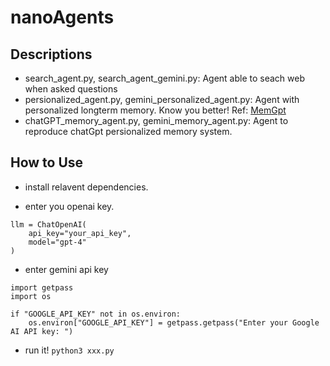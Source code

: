 # nanoAgents

## Descriptions

- search_agent.py, search_agent_gemini.py: Agent able to seach web when asked questions
- persionalized_agent.py, gemini_personalized_agent.py: Agent with personalized longterm memory. Know you better! Ref: [MemGpt](https://memgpt.ai)
- chatGPT_memory_agent.py, gemini_memory_agent.py: Agent to reproduce chatGpt persionalized memory system.

## How to Use

- install relavent dependencies.

- enter you openai key.

```
llm = ChatOpenAI(
    api_key="your_api_key",
    model="gpt-4"
)
```

- enter gemini api key

```
import getpass
import os

if "GOOGLE_API_KEY" not in os.environ:
    os.environ["GOOGLE_API_KEY"] = getpass.getpass("Enter your Google AI API key: ")
```


- run it! `python3 xxx.py`